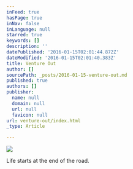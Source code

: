 ```yaml
---
inFeed: true
hasPage: true
inNav: false
inLanguage: null
starred: true
keywords: []
description: ''
datePublished: '2016-01-15T02:01:44.872Z'
dateModified: '2016-01-15T02:01:40.383Z'
title: Venture Out
author: []
sourcePath: _posts/2016-01-15-venture-out.md
published: true
authors: []
publisher:
  name: null
  domain: null
  url: null
  favicon: null
url: venture-out/index.html
_type: Article

---
```

![](https://the-grid-user-content.s3-us-west-2.amazonaws.com/67bd0a1c-dfd0-43a9-97b6-34c93885e13e.jpg)

Life starts at the end of the road.